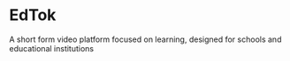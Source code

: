 # EdTok

A short form video platform focused on learning, designed for schools and educational institutions
